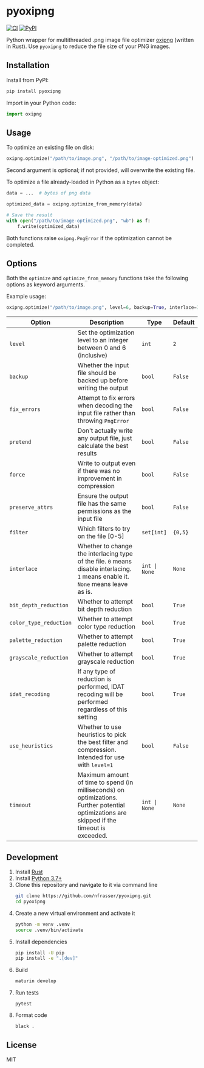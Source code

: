 pyoxipng
===

[![CI](https://github.com/nfrasser/pyoxipng/actions/workflows/CI.yml/badge.svg)](https://github.com/nfrasser/pyoxipng/actions/workflows/CI.yml)
[![PyPI](https://badgen.net/pypi/v/pyoxipng)](https://pypi.org/project/pyoxipng/)

Python wrapper for multithreaded .png image file optimizer
[oxipng](https://github.com/shssoichiro/oxipng) (written in Rust). Use
`pyoxipng` to reduce the file size of your PNG images.

## Installation

Install from PyPI:

```sh
pip install pyoxipng
```

Import in your Python code:

```py
import oxipng
```

## Usage

To optimize an existing file on disk:
```py
oxipng.optimize("/path/to/image.png", "/path/to/image-optimized.png")
```
Second argument is optional; if not provided, will overwrite the existing file.

To optimize a file already-loaded in Python as a `bytes` object:
```py
data = ...  # bytes of png data

optimized_data = oxipng.optimize_from_memory(data)

# Save the result
with open("/path/to/image-optimized.png", "wb") as f:
    f.write(optimized_data)
```

Both functions raise `oxipng.PngError` if the optimization cannot be completed.

## Options

Both the `optimize` and `optimize_from_memory` functions take the following
options as keyword arguments.

Example usage:

```py
oxipng.optimize("/path/to/image.png", level=6, backup=True, interlace=1)
```

Option | Description | Type | Default
-|-|-|-
`level` | Set the optimization level to an integer between 0 and 6 (inclusive) | `int` | `2`
`backup` | Whether the input file should be backed up before writing the output  | `bool` | `False`
`fix_errors` | Attempt to fix errors when decoding the input file rather than throwing `PngError` | `bool` | `False`
`pretend` | Don't actually write any output file, just calculate the best results | `bool` | `False`
`force` | Write to output even if there was no improvement in compression | `bool` | `False`
`preserve_attrs` | Ensure the output file has the same permissions as the input file | `bool` | `False`
`filter` | Which filters to try on the file [0-5] | `set[int]` | `{0,5}`
`interlace` | Whether to change the interlacing type of the file. `0` means disable interlacing. `1` means enable it. `None` means leave as is. | `int \| None` | `None`
`bit_depth_reduction` | Whether to attempt bit depth reduction | `bool` | `True`
`color_type_reduction` |  Whether to attempt color type reduction | `bool` | `True`
`palette_reduction` | Whether to attempt palette reduction | `bool` | `True`
`grayscale_reduction` | Whether to attempt grayscale reduction | `bool` | `True`
`idat_recoding` | If any type of reduction is performed, IDAT recoding will be performed regardless of this setting | `bool` | `True`
`use_heuristics` | Whether to use heuristics to pick the best filter and compression. Intended for use with `level=1` | `bool` | `False`
`timeout` | Maximum amount of time to spend (in milliseconds) on optimizations. Further potential optimizations are skipped if the timeout is exceeded. | `int \| None` | `None`

## Development

1. Install [Rust](https://www.rust-lang.org/tools/install)
1. Install [Python 3.7+](https://www.python.org/downloads/)
1. Clone this repository and navigate to it via command line
   ```sh
   git clone https://github.com/nfrasser/pyoxipng.git
   cd pyoxipng
   ```
1. Create a new virtual environment and activate it
   ```sh
   python -m venv .venv
   source .venv/bin/activate
   ```
1. Install dependencies
   ```sh
   pip install -U pip
   pip install -e ".[dev]"
   ```
1. Build
   ```sh
   maturin develop
   ```
1. Run tests
   ```
   pytest
   ```
1. Format code
   ```
   black .
   ```

## License

MIT
